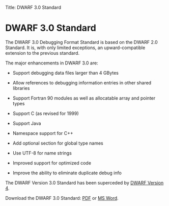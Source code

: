 Title: DWARF 3.0 Standard

# DWARF 3.0 Standard

The DWARF 3.0 Debugging Format Standard is based on the DWARF 2.0 Standard.
It is, with only limited exceptions, an upward-compatible extension
to the previous standard.

The major enhancements in DWARF 3.0 are:

* Support debugging data files larger than 4 GBytes

* Allow references to debugging information entries in other shared libraries

* Support Fortran 90 modules as well as allocatable array and pointer types

* Support C (as revised for 1999)

* Support Java

* Namespace support for C++

* Add optional section for global type names

* Use UTF-8 for name strings

* Improved support for optimized code

* Improve the ability to eliminate duplicate debug info

The DWARF Version 3.0 Standard has been superceded
by [DWARF Version 4](dwarf4std.html).

Download the DWARF 3.0 Standard:
[PDF](doc/Dwarf3.pdf) or [MS Word](doc/Dwarf3.doc).
